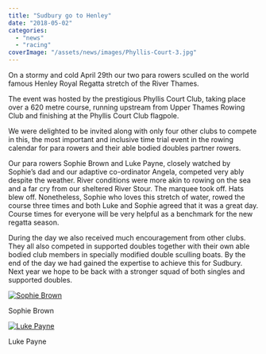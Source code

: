```yaml
---
title: "Sudbury go to Henley"
date: "2018-05-02"
categories: 
  - "news"
  - "racing"
coverImage: "/assets/news/images/Phyllis-Court-3.jpg"
---
```


On a stormy and cold April 29th our two para rowers sculled on the world famous Henley Royal Regatta stretch of the River Thames.

The event was hosted by the prestigious Phyllis Court Club, taking place over a 620 metre course, running upstream from Upper Thames Rowing Club and finishing at the Phyllis Court Club flagpole.

We were delighted to be invited along with only four other clubs to compete in this, the most important and inclusive time trial event in the rowing calendar for para rowers and their able bodied doubles partner rowers.

Our para rowers Sophie Brown and Luke Payne, closely watched by Sophie’s dad and our adaptive co-ordinator Angela, competed very ably despite the weather. River conditions were more akin to rowing on the sea and a far cry from our sheltered River Stour. The marquee took off. Hats blew off. Nonetheless, Sophie who loves this stretch of water, rowed the course three times and both Luke and Sophie agreed that it was a great day. Course times for everyone will be very helpful as a benchmark for the new regatta season.

During the day we also received much encouragement from other clubs. They all also competed in supported doubles together with their own able bodied club members in specially modified double sculling boats. By the end of the day we had gained the expertise to achieve this for Sudbury. Next year we hope to be back with a stronger squad of both singles and supported doubles.

[![Sophie Brown](/assets/news/images/Phyllis-Court-1.jpg)](http://sudburyrowingclub.org.uk/wp-content/uploads/2018/05/Phyllis-Court-1.jpg)

Sophie Brown

[![Luke Payne](/assets/news/images/Phyllis-Court-2.jpg)](http://sudburyrowingclub.org.uk/wp-content/uploads/2018/05/Phyllis-Court-2.jpg)

Luke Payne
